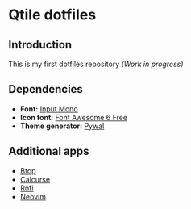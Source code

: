 # Qtile dotfiles
## Introduction
This is my first dotfiles repository *(Work in progress)*
## Dependencies
- **Font:** [Input Mono](https://input.djr.com/)
- **Icon font:** [Font Awesome 6 Free](https://fontawesome.com/)
- **Theme generator:** [Pywal](https://github.com/dylanaraps/pywal)
## Additional apps
- [Btop](https://github.com/aristocratos/btop)
- [Calcurse](https://github.com/lfos/calcurse)
- [Rofi](https://github.com/davatorium/rofi)
- [Neovim](https://github.com/neovim/neovim)
